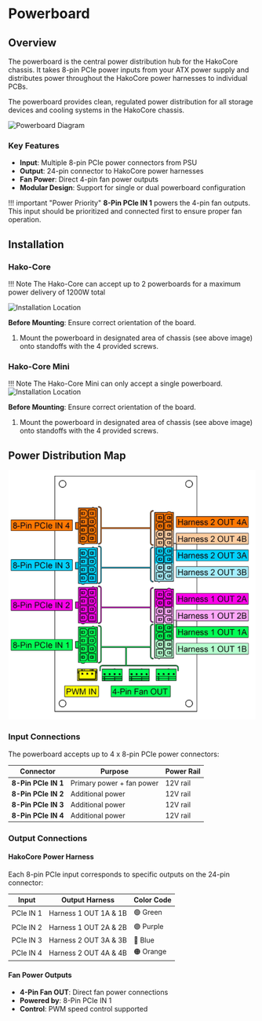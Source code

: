 # Powerboard

## Overview
The powerboard is the central power distribution hub for the HakoCore chassis. It takes 8-pin PCIe power inputs from your ATX power supply and distributes power throughout the HakoCore power harnesses to individual PCBs. <br />

The powerboard provides clean, regulated power distribution for all storage devices and cooling systems in the HakoCore chassis.

![Powerboard Diagram](../../assets/powerboard-diagram.png)

### Key Features

- **Input**: Multiple 8-pin PCIe power connectors from PSU
- **Output**: 24-pin connector to HakoCore power harnesses
- **Fan Power**: Direct 4-pin fan power outputs
- **Modular Design**: Support for single or dual powerboard configuration

!!! important "Power Priority"
    **8-Pin PCIe IN 1** powers the 4-pin fan outputs. This input should be prioritized and connected first to ensure proper fan operation.

## **Installation**

### **Hako-Core**

!!! Note
    The Hako-Core can accept up to 2 powerboards for a maximum power delivery of 1200W total

![Installation Location](../../assets/lid-screw-location.png)

**Before Mounting**: Ensure correct orientation of the board.

1. Mount the powerboard in designated area of chassis (see above image) onto standoffs with the 4 provided screws.

### **Hako-Core Mini**

!!! Note
    The Hako-Core Mini can only accept a single powerboard.
![Installation Location](../../assets/lid-screw-location.png)

**Before Mounting**: Ensure correct orientation of the board.

1. Mount the powerboard in designated area of chassis (see above image) onto standoffs with the 4 provided screws.

## **Power Distribution Map**
![title](../imgs/PowerDistributionMap.png)

### Input Connections

The powerboard accepts up to 4 x 8-pin PCIe power connectors:

| Connector | Purpose | Power Rail |
|-----------|---------|------------|
| **8-Pin PCIe IN 1** | Primary power + fan power | 12V rail |
| **8-Pin PCIe IN 2** | Additional power | 12V rail |
| **8-Pin PCIe IN 3** | Additional power | 12V rail |
| **8-Pin PCIe IN 4** | Additional power | 12V rail |


### Output Connections

#### HakoCore Power Harness

Each 8-pin PCIe input corresponds to specific outputs on the 24-pin connector:

| Input | Output Harness | Color Code |
|-------|---------------|------------|
| PCIe IN 1 | Harness 1 OUT 1A & 1B | 🟢 Green |
| PCIe IN 2 | Harness 1 OUT 2A & 2B | 🟣 Purple |
| PCIe IN 3 | Harness 2 OUT 3A & 3B | 🔵 Blue |
| PCIe IN 4 | Harness 2 OUT 4A & 4B | 🟠 Orange |

#### Fan Power Outputs

- **4-Pin Fan OUT**: Direct fan power connections
- **Powered by**: 8-Pin PCIe IN 1
- **Control**: PWM speed control supported